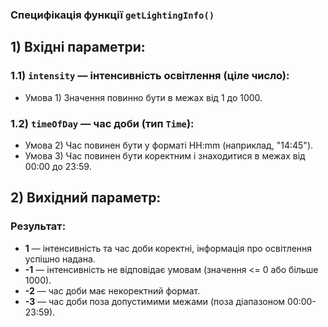 ### Специфікація функції `getLightingInfo()`

## 1) Вхідні параметри:
### 1.1) `intensity` — інтенсивність освітлення (ціле число):
- Умова 1) Значення повинно бути в межах від 1 до 1000.

### 1.2) `timeOfDay` — час доби (тип `Time`):
- Умова 2) Час повинен бути у форматі HH:mm (наприклад, "14:45").
- Умова 3) Час повинен бути коректним і знаходитися в межах від 00:00 до 23:59.

## 2) Вихідний параметр:
### Результат:
- **1** — інтенсивність та час доби коректні, інформація про освітлення успішно надана.
- **-1** — інтенсивність не відповідає умовам (значення <= 0 або більше 1000).
- **-2** — час доби має некоректний формат.
- **-3** — час доби поза допустимими межами (поза діапазоном 00:00-23:59).
